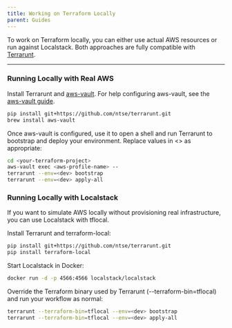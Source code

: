 ```yaml
---
title: Working on Terraform Locally
parent: Guides
---
```


To work on Terraform locally, you can either use actual AWS resources or run against Localstack. Both approaches are fully compatible with [Terrarunt](https://github.com/ntse/Terrarunt).

---

### Running Locally with Real AWS

Install Terrarunt and [aws-vault](https://github.com/99designs/aws-vault). For help configuring aws-vault, see the [aws-vault guide](./guides/useful-tools.md).

```bash
pip install git+https://github.com/ntse/terrarunt.git
brew install aws-vault
```

Once aws-vault is configured, use it to open a shell and run Terrarunt to bootstrap and deploy your environment. Replace values in <> as appropriate:

```bash
cd <your-terraform-project>
aws-vault exec <aws-profile-name> --
terrarunt --env=<dev> bootstrap
terrarunt --env=<dev> apply-all
```

### Running Locally with Localstack
If you want to simulate AWS locally without provisioning real infrastructure, you can use Localstack with tflocal.

Install Terrarunt and terraform-local:

```bash
pip install git+https://github.com/ntse/terrarunt.git
pip install terraform-local
```

Start Localstack in Docker:
```bash
docker run -d -p 4566:4566 localstack/localstack
```

Override the Terraform binary used by Terrarunt (--terraform-bin=tflocal) and run your workflow as normal:
```bash
terrarunt --terraform-bin=tflocal --env=<dev> bootstrap
terrarunt --terraform-bin=tflocal --env=<dev> apply-all
```